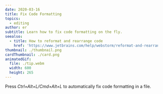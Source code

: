 ```yaml
---
date: 2020-03-16
title: Fix Code Formatting
topics:
  - editing
author: er
subtitle: Learn how to fix code formatting on the fly.
seealso:
  - title: How to reformat and rearrange code
    href: 'https://www.jetbrains.com/help/webstorm/reformat-and-rearrange-code.html'
thumbnail: ./thumbnail.png
cardThumbnail: ./card.png
animatedGif:
  file: ./tip.webm
  width: 600
  height: 265
---
```

Press *Ctrl+Alt+L/Cmd+Alt+L* to automatically fix code formatting in a file.
